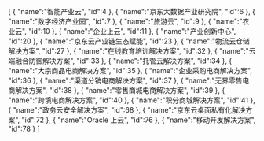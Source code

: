 [
	{
		"name":"智能产业云",
		"id":4
	},
	{
		"name":"京东大数据产业研究院",
		"id":6
	},
	{
		"name":"数字经济产业园",
		"id":7
	},
	{
		"name":"旅游云",
		"id":9
	},
	{
		"name":"农业云",
		"id":10
	},
	{
		"name":"企业上云",
		"id":11
	},
	{
		"name":"产业创新中心",
		"id":20
	},
	{
		"name":"京东云产业链生态赋能",
		"id":23
	},
	{
		"name":"物流云仓储解决方案",
		"id":27
	},
	{
		"name":"在线教育培训解决方案",
		"id":32
	},
	{
		"name":"云端融合防御解决方案",
		"id":33
	},
	{
		"name":"托管云解决方案",
		"id":34
	},
	{
		"name":"大宗商品电商解决方案",
		"id":35
	},
	{
		"name":"企业采购电商解决方案",
		"id":36
	},
	{
		"name":"渠道分销电商解决方案",
		"id":37
	},
	{
		"name":"无界零售电商解决方案",
		"id":38
	},
	{
		"name":"零售商城电商解决方案",
		"id":39
	},
	{
		"name":"跨境电商解决方案",
		"id":40
	},
	{
		"name":"积分商城解决方案",
		"id":41
	},
	{
		"name":"政务云安全解决方案",
		"id":68
	},
	{
		"name":"京东云桌面私有化解决方案",
		"id":72
	},
	{
		"name":"Oracle 上云",
		"id":76
	},
	{
		"name":"移动开发解决方案",
		"id":78
	}
]
